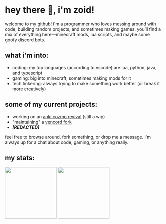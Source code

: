# hey there 👋, i'm zoid!
welcome to my github! i'm a programmer who loves messing around with code, building random projects, and sometimes making games. you’ll find a mix of everything here—minecraft mods, lua scripts, and maybe some goofy discord bots.

## what i'm into:
- coding: my top languages (according to vscode) are lua, python, java, and typescript
- gaming: big into minecraft, sometimes making mods for it
- tech tinkering: always trying to make something work better (or break it more creatively)

## some of my current projects:
- working on an [anki cozmo revival](https://github.com/RazuProject/) (still a wip)
- "maintaining" a [vencord fork](https://github.com/Zoidcord/Zoidcord)
- ***[REDACTED]***

feel free to browse around, fork something, or drop me a message. i'm always up for a chat about code, gaming, or anything really.

## my stats:
<picture>
  <source
    srcset="https://github-readme-stats.vercel.app/api?username=thezoidmaster&show_icons=true&theme=dark&hide_border=true"
    media="(prefers-color-scheme: dark)"
  />
  <source
    srcset="https://github-readme-stats.vercel.app/api?username=thezoidmaster&show_icons=true&hide_border=true"
    media="(prefers-color-scheme: light), (prefers-color-scheme: no-preference)"
  />
  <img
    src="https://github-readme-stats.vercel.app/api?username=thezoidmaster&show_icons=true&hide_border=true"
    style="height: 165px;"
  />
</picture>

<picture>
  <source
    srcset="https://github-readme-streak-stats.herokuapp.com/?user=thezoidmaster&theme=dark&hide_border=true"
    media="(prefers-color-scheme: dark)"
  />
  <source
    srcset="https://github-readme-streak-stats.herokuapp.com/?user=thezoidmaster&hide_border=true"
    media="(prefers-color-scheme: light), (prefers-color-scheme: no-preference)"
  />
  <img
    src="https://github-readme-streak-stats.herokuapp.com/?user=thezoidmaster&hide_border=true"
    style="height: 165px;"
  />
</picture>
